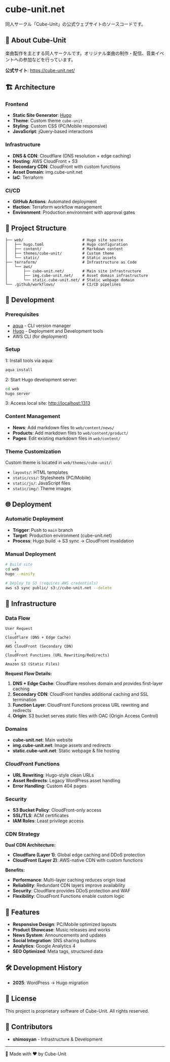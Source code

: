 # cube-unit.net

同人サークル「Cube-Unit」の公式ウェブサイトのソースコードです。

## 🎵 About Cube-Unit

楽曲製作を主とする同人サークルです。オリジナル楽曲の制作・配信、音楽イベントへの参加などを行っています。

**公式サイト**: <https://cube-unit.net/>

## 🏗️ Architecture

### Frontend

- **Static Site Generator**: [Hugo](https://gohugo.io/)
- **Theme**: Custom theme `cube-unit`
- **Styling**: Custom CSS (PC/Mobile responsive)
- **JavaScript**: jQuery-based interactions

### Infrastructure

- **DNS & CDN**: Cloudflare (DNS resolution + edge caching)
- **Hosting**: AWS CloudFront + S3
- **Secondary CDN**: CloudFront with custom functions
- **Asset Domain**: img.cube-unit.net
- **IaC**: Terraform

### CI/CD

- **GitHub Actions**: Automated deployment
- **tfaction**: Terraform workflow management
- **Environment**: Production environment with approval gates

## 📁 Project Structure

```plaintext
├── web/                          # Hugo site source
│   ├── hugo.toml                 # Hugo configuration
│   ├── content/                  # Markdown content
│   ├── themes/cube-unit/         # Custom theme
│   └── static/                   # Static assets
├── terraform/                    # Infrastructure as Code
│   └── aws/
│       ├── cube-unit.net/        # Main site infrastructure
│       ├── img.cube-unit.net/    # Asset domain infrastructure
│       └── static.cube-unit.net/ # Static webpage domain
└── .github/workflows/            # CI/CD pipelines
```

## 🚀 Development

### Prerequisites

- [aqua](https://aquaproj.github.io/) - CLI version manager
- [Hugo](https://gohugo.io/) - Deployment and Development tools
- AWS CLI (for deployment)

### Setup

1: Install tools via aqua:

```bash
aqua install
```

2: Start Hugo development server:

```bash
cd web
hugo server
```

3: Access local site: <http://localhost:1313>

### Content Management

- **News**: Add markdown files to `web/content/news/`
- **Products**: Add markdown files to `web/content/product/`
- **Pages**: Edit existing markdown files in `web/content/`

### Theme Customization

Custom theme is located in `web/themes/cube-unit/`:

- `layouts/`: HTML templates
- `static/css/`: Stylesheets (PC/Mobile)
- `static/js/`: JavaScript files
- `static/img/`: Theme images

## 🌐 Deployment

### Automatic Deployment

- **Trigger**: Push to `main` branch
- **Target**: Production environment (cube-unit.net)
- **Process**: Hugo build → S3 sync → CloudFront invalidation

### Manual Deployment

```bash
# Build site
cd web
hugo --minify

# Deploy to S3 (requires AWS credentials)
aws s3 sync public/ s3://cube-unit.net --delete
```

## 🔧 Infrastructure

### Data Flow

```plaintext
User Request
    ↓
Cloudflare (DNS + Edge Cache)
    ↓
AWS CloudFront (Secondary CDN)
    ↓
CloudFront Functions (URL Rewriting/Redirects)
    ↓
Amazon S3 (Static Files)
```

**Request Flow Details:**

1. **DNS + Edge Cache**: Cloudflare resolves domain and provides first-layer caching
2. **Secondary CDN**: CloudFront handles additional caching and SSL termination
3. **Function Layer**: CloudFront Functions process URL rewriting and redirects
4. **Origin**: S3 bucket serves static files with OAC (Origin Access Control)

### Domains

- **cube-unit.net**: Main website
- **img.cube-unit.net**: Image assets and redirects
- **static.cube-unit.net**: Static webpage & file hosting

### CloudFront Functions

- **URL Rewriting**: Hugo-style clean URLs
- **Asset Redirects**: Legacy WordPress asset handling
- **Error Handling**: Custom 404 pages

### Security

- **S3 Bucket Policy**: CloudFront-only access
- **SSL/TLS**: ACM certificates
- **IAM Roles**: Least privilege access

### CDN Strategy

**Dual CDN Architecture:**

- **Cloudflare (Layer 1)**: Global edge caching and DDoS protection
- **CloudFront (Layer 2)**: AWS-native CDN with custom functions

**Benefits:**

- **Performance**: Multi-layer caching reduces origin load
- **Reliability**: Redundant CDN layers improve availability
- **Security**: Cloudflare provides DDoS protection and WAF
- **Flexibility**: CloudFront Functions enable custom logic

## 📱 Features

- **Responsive Design**: PC/Mobile optimized layouts
- **Product Showcase**: Music releases and works
- **News System**: Announcements and updates
- **Social Integration**: SNS sharing buttons
- **Analytics**: Google Analytics 4
- **SEO Optimized**: Meta tags, structured data

## 🛠️ Development History

- **2025**: WordPress → Hugo migration

## 📝 License

This project is proprietary software of Cube-Unit. All rights reserved.

## 👥 Contributors

- **shimosyan** - Infrastructure & Development

---

💫 Made with ❤️ by Cube-Unit
